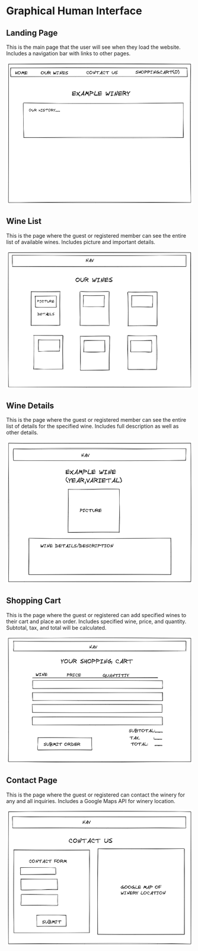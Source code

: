 # Graphical Human Interface

## Landing Page

This is the main page that the user will 
see when they load the website. Includes
a navigation bar with links to other pages.

![landing page](wireframes/landing-page.png)

## Wine List

This is the page where the guest or registered member
can see the entire list of available wines. Includes
picture and important details.

![wine list](wireframes/wine-list.png)

## Wine Details

This is the page where the guest or registered member
can see the entire list of details for the specified wine.
Includes full description as well as other details.

![wine details](wireframes/wine-details.png)

## Shopping Cart

This is the page where the guest or registered can add 
specified wines to their cart and place an order. Includes
specified wine, price, and quantity. Subtotal, tax, and total
will be calculated.

![shopping cart](wireframes/shopping-cart.png)

## Contact Page 

This is the page where the guest or registered can contact
the winery for any and all inquiries. Includes a Google Maps
API for winery location.

![contact page](wireframes/contact-page.png)